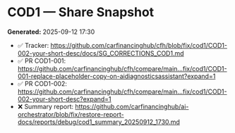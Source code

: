 # COD1 — Share Snapshot

**Generated:** 2025-09-12 17:30
- ✅ Tracker: https://github.com/carfinancinghub/cfh/blob/fix/cod1/COD1-002-your-short-desc/docs/SG_CORRECTIONS_COD1.md
- ✅ PR COD1-001: https://github.com/carfinancinghub/cfh/compare/main...fix/cod1/COD1-001-replace-placeholder-copy-on-aidiagnosticsassistant?expand=1
- ✅ PR COD1-002: https://github.com/carfinancinghub/cfh/compare/main...fix/cod1/COD1-002-your-short-desc?expand=1
- ❌ Summary report: https://github.com/carfinancinghub/ai-orchestrator/blob/fix/restore-report-docs/reports/debug/cod1_summary_20250912_1730.md

